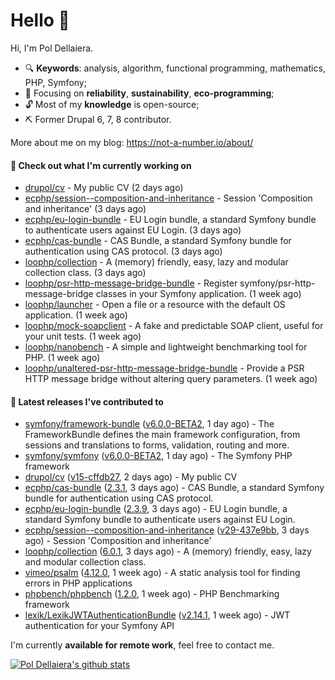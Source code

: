 # Hello 👋

Hi, I'm Pol Dellaiera.

- 🔍 **Keywords**: analysis, algorithm, functional programming, mathematics, PHP, Symfony;
- 🎯 Focusing on **reliability**, **sustainability**, **eco-programming**;
- 🔓 Most of my **knowledge** is open-source;
- ⛏️ Former Drupal 6, 7, 8 contributor.

More about me on my blog: https://not-a-number.io/about/

#### 👷 Check out what I'm currently working on

- [drupol/cv](https://github.com/drupol/cv) - My public CV (2 days ago)
- [ecphp/session--composition-and-inheritance](https://github.com/ecphp/session--composition-and-inheritance) - Session &#39;Composition and inheritance&#39; (3 days ago)
- [ecphp/eu-login-bundle](https://github.com/ecphp/eu-login-bundle) - EU Login bundle, a standard Symfony bundle to authenticate users against EU Login. (3 days ago)
- [ecphp/cas-bundle](https://github.com/ecphp/cas-bundle) - CAS Bundle, a standard Symfony bundle for authentication using CAS protocol. (3 days ago)
- [loophp/collection](https://github.com/loophp/collection) - A (memory) friendly, easy, lazy and modular collection class. (3 days ago)
- [loophp/psr-http-message-bridge-bundle](https://github.com/loophp/psr-http-message-bridge-bundle) - Register symfony/psr-http-message-bridge classes in your Symfony application. (1 week ago)
- [loophp/launcher](https://github.com/loophp/launcher) - Open a file or a resource with the default OS application. (1 week ago)
- [loophp/mock-soapclient](https://github.com/loophp/mock-soapclient) - A fake and predictable SOAP client, useful for your unit tests. (1 week ago)
- [loophp/nanobench](https://github.com/loophp/nanobench) - A simple and lightweight benchmarking tool for PHP. (1 week ago)
- [loophp/unaltered-psr-http-message-bridge-bundle](https://github.com/loophp/unaltered-psr-http-message-bridge-bundle) - Provide a PSR HTTP message bridge without altering query parameters. (1 week ago)

#### 🔭 Latest releases I've contributed to

- [symfony/framework-bundle](https://github.com/symfony/framework-bundle) ([v6.0.0-BETA2](https://github.com/symfony/framework-bundle/releases/tag/v6.0.0-BETA2), 1 day ago) - The FrameworkBundle defines the main framework configuration, from sessions and translations to forms, validation, routing and more.
- [symfony/symfony](https://github.com/symfony/symfony) ([v6.0.0-BETA2](https://github.com/symfony/symfony/releases/tag/v6.0.0-BETA2), 1 day ago) - The Symfony PHP framework
- [drupol/cv](https://github.com/drupol/cv) ([v15-cffdb27](https://github.com/drupol/cv/releases/tag/v15-cffdb27), 2 days ago) - My public CV
- [ecphp/cas-bundle](https://github.com/ecphp/cas-bundle) ([2.3.1](https://github.com/ecphp/cas-bundle/releases/tag/2.3.1), 3 days ago) - CAS Bundle, a standard Symfony bundle for authentication using CAS protocol.
- [ecphp/eu-login-bundle](https://github.com/ecphp/eu-login-bundle) ([2.3.9](https://github.com/ecphp/eu-login-bundle/releases/tag/2.3.9), 3 days ago) - EU Login bundle, a standard Symfony bundle to authenticate users against EU Login.
- [ecphp/session--composition-and-inheritance](https://github.com/ecphp/session--composition-and-inheritance) ([v29-437e9bb](https://github.com/ecphp/session--composition-and-inheritance/releases/tag/v29-437e9bb), 3 days ago) - Session &#39;Composition and inheritance&#39;
- [loophp/collection](https://github.com/loophp/collection) ([6.0.1](https://github.com/loophp/collection/releases/tag/6.0.1), 3 days ago) - A (memory) friendly, easy, lazy and modular collection class.
- [vimeo/psalm](https://github.com/vimeo/psalm) ([4.12.0](https://github.com/vimeo/psalm/releases/tag/4.12.0), 1 week ago) - A static analysis tool for finding errors in PHP applications
- [phpbench/phpbench](https://github.com/phpbench/phpbench) ([1.2.0](https://github.com/phpbench/phpbench/releases/tag/1.2.0), 1 week ago) - PHP Benchmarking framework
- [lexik/LexikJWTAuthenticationBundle](https://github.com/lexik/LexikJWTAuthenticationBundle) ([v2.14.1](https://github.com/lexik/LexikJWTAuthenticationBundle/releases/tag/v2.14.1), 1 week ago) - JWT authentication for your Symfony API

I'm currently **available for remote work**, feel free to contact me.

[![Pol Dellaiera's github stats](https://github-readme-stats.vercel.app/api?username=drupol&count_private=true&show_icons=true)](https://github.com/drupol)

